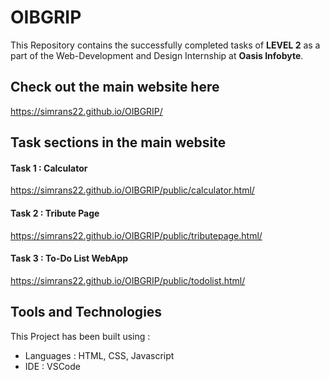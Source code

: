 # OIBGRIP

This Repository contains the successfully completed tasks of **LEVEL 2** as a part of the Web-Development and Design Internship at **Oasis Infobyte**.

## Check out the main website here 
<https://simrans22.github.io/OIBGRIP/>

## Task sections in the main website

#### Task 1 : Calculator
<https://simrans22.github.io/OIBGRIP/public/calculator.html/>

#### Task 2 : Tribute Page
<https://simrans22.github.io/OIBGRIP/public/tributepage.html/>

#### Task 3 : To-Do List WebApp
<https://simrans22.github.io/OIBGRIP/public/todolist.html/>

## Tools and Technologies
This Project has been built using :
  * Languages : HTML, CSS, Javascript
  * IDE : VSCode
 
